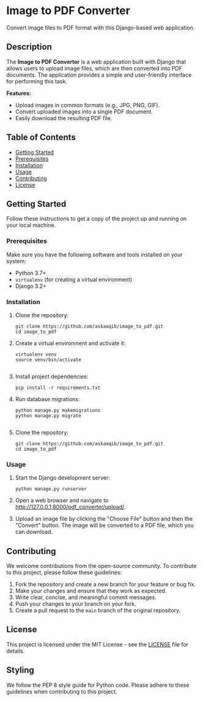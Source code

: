 # Image to PDF Converter

Convert image files to PDF format with this Django-based web application.

## Description

The **Image to PDF Converter** is a web application built with Django that allows users to upload image files, which are then converted into PDF documents. The application provides a simple and user-friendly interface for performing this task.

**Features:**

- Upload images in common formats (e.g., JPG, PNG, GIF).
- Convert uploaded images into a single PDF document.
- Easily download the resulting PDF file.

## Table of Contents

- [Getting Started](#getting-started)
- [Prerequisites](#prerequisites)
- [Installation](#installation)
- [Usage](#usage)
- [Contributing](#contributing)
- [License](#license)

## Getting Started

Follow these instructions to get a copy of the project up and running on your local machine.

### Prerequisites

Make sure you have the following software and tools installed on your system:

- Python 3.7+
- `virtualenv` (for creating a virtual environment)
- Django 3.2+

### Installation

1. Clone the repository:

   ```shell
   git clone https://github.com/askaaqib/image_to_pdf.git
   cd image_to_pdf

2. Create a virtual environment and activate it:

   ```shell
   virtualenv venv
   source venv/bin/activate
 
3. Install project dependencies:

   ```shell
   pip install -r requirements.txt

4. Run database migrations:

   ```shell
   python manage.py makemigrations
   python manage.py migrate
 
1. Clone the repository:

   ```shell
   git clone https://github.com/askaaqib/image_to_pdf.git
   cd image_to_pdf

### Usage

1. Start the Django development server:

   ```shell
   python manage.py runserver
2. Open a web browser and navigate to http://127.0.0.1:8000/pdf_converter/upload/.
3. Upload an image file by clicking the "Choose File" button and then the "Convert" button. The image will be converted to a PDF file, which you can download.

## Contributing

We welcome contributions from the open-source community. To contribute to this project, please follow these guidelines:

1. Fork the repository and create a new branch for your feature or bug fix.
2. Make your changes and ensure that they work as expected.
3. Write clear, concise, and meaningful commit messages.
4. Push your changes to your branch on your fork.
5. Create a pull request to the `main` branch of the original repository.

## License

This project is licensed under the MIT License - see the [LICENSE](LICENSE) file for details.

## Styling

We follow the PEP 8 style guide for Python code. Please adhere to these guidelines when contributing to this project.

 
